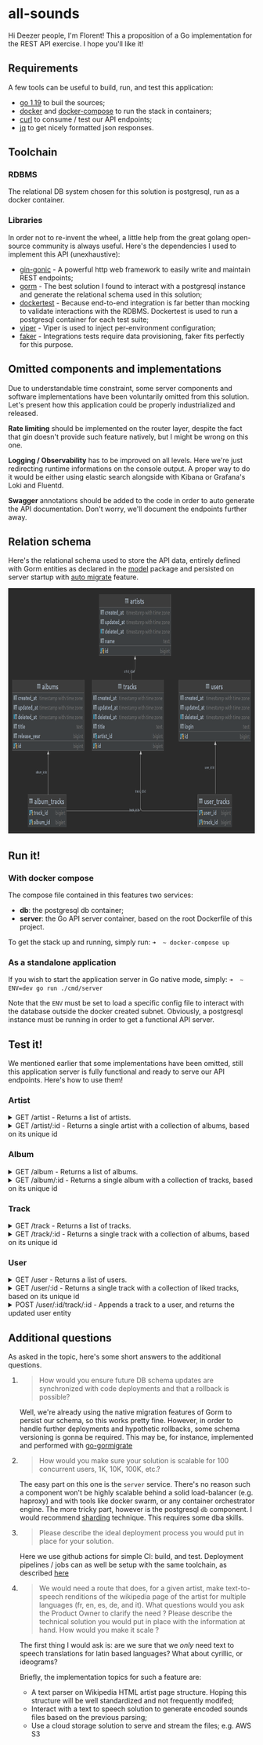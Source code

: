 # all-sounds
Hi Deezer people, I'm Florent! This a proposition of a Go implementation for the REST API exercise. I hope you'll like it!

## Requirements

A few tools can be useful to build, run, and test this application: 
- [go 1.19](https://go.dev/doc/install) to buil the sources;
- [docker](https://docs.docker.com/get-started/) and [docker-compose](https://docs.docker.com/compose/) to run the stack in containers;
- [curl](https://curl.se/docs/manpage.html) to consume / test our API endpoints;
- [jq](https://stedolan.github.io/jq/) to get nicely formatted json responses.

## Toolchain

### RDBMS

The relational DB system chosen for this solution is postgresql, run as a docker container.

### Libraries

In order not to re-invent the wheel, a little help from the great golang open-source community is always useful. Here's the dependencies I used to implement this API (unexhaustive):

- [gin-gonic](https://gin-gonic.com/docs/) - A powerful http web framework to easily write and maintain REST endpoints;
- [gorm](https://gorm.io/) - The best solution I found to interact with a postgresql instance and generate the relational schema used in this solution;
- [dockertest](https://github.com/ory/dockertest) - Because end-to-end integration is far better than mocking to validate interactions with the RDBMS. Dockertest is used to run a postgresql container for each test suite;
- [viper](github.com/spf13/viper) - Viper is used to inject per-environment configuration;
- [faker](https://github.com/bxcodec/faker) - Integrations tests require data provisioning, faker fits perfectly for this purpose.

## Omitted components and implementations

Due to understandable time constraint, some server components and software implementations have been voluntarily omitted from this solution. Let's present how this application could be properly industrialized and released.

**Rate limiting** should be implemented on the router layer, despite the fact that gin doesn't provide such feature natively, but I might be wrong on this one.

**Logging / Observability** has to be improved on all levels. Here we're just redirecting runtime informations on the console output. A proper way to do it would be either using elastic search alongside with Kibana or Grafana's Loki and Fluentd.

**Swagger** annotations should be added to the code in order to auto generate the API documentation. Don't worry, we'll document the endpoints further away.

## Relation schema

Here's the relational schema used to store the API data, entirely defined with Gorm entities as declared in the [model](https://gorm.io/docs/migration.html#Auto-Migration) package and persisted on server startup with [auto migrate](https://gorm.io/docs/migration.html#Auto-Migration) feature.

<img src="./assets/images/all-sounds.png" width="1000" height="500">

## Run it!

### With docker compose

The compose file contained in this features two services:
- **db**: the postgresql db container;
- **server**: the Go API server container, based on the root Dockerfile of this project.

To get the stack up and running, simply run:
`➜  ~ docker-compose up`

### As a standalone application

If you wish to start the application server in Go native mode, simply:
`➜  ~ ENV=dev go run ./cmd/server`

Note that the `ENV` must be set to load a specific config file to interact with the database outside the docker created subnet. Obviously, a postgresql instance must be running in order to get a functional API server.

## Test it!

We mentioned earlier that some implementations have been omitted, still this application server is fully functional and ready to serve our API endpoints. Here's how to use them!

### Artist

<details>
  <summary>GET /artist - Returns a list of artists.</summary>

Query parameters:
- `offset`: mandatory - Sets the offset in the select query;
- `limit`: mandatory -  Set the fetched records limit in the select query;
- `query`: optional - A free text field compared to the `name` column.

```
➜  ~ curl -s http://127.0.0.1:8080/artist\?offset\=0\&limit\=10 | jq
[
  {
    "ID": 1,
    "CreatedAt": "2022-10-03T09:54:57.562Z",
    "UpdatedAt": "2022-10-03T09:54:59.128Z",
    "DeletedAt": null,
    "Name": "Artist One",
    "Tracks": null
  },
  {
    "ID": 2,
    "CreatedAt": "2022-10-03T09:54:57.562Z",
    "UpdatedAt": "2022-10-03T09:54:59.128Z",
    "DeletedAt": null,
    "Name": "Artist Two",
    "Tracks": null
  }
]

```

```
➜  ~ curl -s http://127.0.0.1:8080/artist\?query\=One\&offset\=0\&limit\=10 | jq
[
  {
    "ID": 1,
    "CreatedAt": "2022-10-03T09:54:57.562Z",
    "UpdatedAt": "2022-10-03T09:54:59.128Z",
    "DeletedAt": null,
    "Name": "Artist One",
    "Tracks": null
  }
]

```
</details>

<details>
  <summary>GET /artist/:id - Returns a single artist with a collection of albums, based on its unique id</summary>

```
{
  "ID": 1,
  "CreatedAt": "2022-10-03T09:54:57.562Z",
  "UpdatedAt": "2022-10-03T09:54:59.128Z",
  "DeletedAt": null,
  "Name": "Artist One",
  "Tracks": [
    {
      "ID": 1,
      "CreatedAt": "2022-10-03T10:22:55.079Z",
      "UpdatedAt": "2022-10-03T10:22:56.58Z",
      "DeletedAt": null,
      "Title": "Track One",
      "ArtistID": 1,
      "Users": null,
      "Albums": null
    },
    {
      "ID": 2,
      "CreatedAt": "2022-10-03T10:22:55.079Z",
      "UpdatedAt": "2022-10-03T10:22:56.58Z",
      "DeletedAt": null,
      "Title": "Track Two",
      "ArtistID": 1,
      "Users": null,
      "Albums": null
    }
  ]
}

```
</details>

### Album

<details>
  <summary>GET /album - Returns a list of albums.</summary>

Query parameters:
- `offset`: mandatory - Sets the offset in the select query;
- `limit`: mandatory -  Set the fetched records limit in the select query;
- `query`: optional - A free text field compared to the `name` column.

```
➜  ~ curl -s http://127.0.0.1:8080/album\?offset\=0\&limit\=10 | jq             
[
  {
    "ID": 1,
    "CreatedAt": "2022-10-03T10:40:35.447Z",
    "UpdatedAt": "2022-10-03T10:40:36.855Z",
    "DeletedAt": null,
    "Title": "Album One",
    "ReleaseYear": 2000,
    "Tracks": null
  },
  {
    "ID": 2,
    "CreatedAt": "2022-10-03T10:40:35.447Z",
    "UpdatedAt": "2022-10-03T10:40:36.855Z",
    "DeletedAt": null,
    "Title": "Album Two",
    "ReleaseYear": 2001,
    "Tracks": null
  }
]


```

```
➜  ~ curl -s http://127.0.0.1:8080/album\?query\=One\&offset\=0\&limit\=10 | jq
[
  {
    "ID": 1,
    "CreatedAt": "2022-10-03T10:40:35.447Z",
    "UpdatedAt": "2022-10-03T10:40:36.855Z",
    "DeletedAt": null,
    "Title": "Album One",
    "ReleaseYear": 2000,
    "Tracks": null
  }
]

```
</details>

<details>
  <summary>GET /album/:id - Returns a single album with a collection of tracks, based on its unique id</summary>

```
➜  ~ curl -s http://127.0.0.1:8080/album/1 | jq
{
  "ID": 1,
  "CreatedAt": "2022-10-03T10:40:35.447Z",
  "UpdatedAt": "2022-10-03T10:40:36.855Z",
  "DeletedAt": null,
  "Title": "Album One",
  "ReleaseYear": 2000,
  "Tracks": [
    {
      "ID": 1,
      "CreatedAt": "2022-10-03T10:22:55.079Z",
      "UpdatedAt": "2022-10-03T10:22:56.58Z",
      "DeletedAt": null,
      "Title": "Track One",
      "ArtistID": 1,
      "Users": null,
      "Albums": null
    },
    {
      "ID": 2,
      "CreatedAt": "2022-10-03T10:22:55.079Z",
      "UpdatedAt": "2022-10-03T10:22:56.58Z",
      "DeletedAt": null,
      "Title": "Track Two",
      "ArtistID": 1,
      "Users": null,
      "Albums": null
    }
  ]
}
```
</details>

### Track

<details>
  <summary>GET /track - Returns a list of tracks.</summary>

Query parameters:
- `offset`: mandatory - Sets the offset in the select query;
- `limit`: mandatory -  Set the fetched records limit in the select query;
- `query`: optional - A free text field compared to the `name` column.

```
➜  ~ curl -s http://127.0.0.1:8080/track\?offset\=0\&limit\=10 | jq
[
  {
    "ID": 1,
    "CreatedAt": "2022-10-03T10:22:55.079Z",
    "UpdatedAt": "2022-10-03T10:22:56.58Z",
    "DeletedAt": null,
    "Title": "Track One",
    "ArtistID": 1,
    "Users": null,
    "Albums": null
  },
  {
    "ID": 2,
    "CreatedAt": "2022-10-03T10:22:55.079Z",
    "UpdatedAt": "2022-10-03T10:22:56.58Z",
    "DeletedAt": null,
    "Title": "Track Two",
    "ArtistID": 1,
    "Users": null,
    "Albums": null
  }
]
```

```
➜  ~ curl -s http://127.0.0.1:8080/album\?query\=One\&offset\=0\&limit\=10 | jq
[
  {
    "ID": 1,
    "CreatedAt": "2022-10-03T10:40:35.447Z",
    "UpdatedAt": "2022-10-03T10:40:36.855Z",
    "DeletedAt": null,
    "Title": "Album One",
    "ReleaseYear": 2000,
    "Tracks": null
  }
]

```
</details>

<details>
  <summary>GET /track/:id - Returns a single track with a collection of albums, based on its unique id</summary>

```
➜  ~ curl -s http://127.0.0.1:8080/track/1 | jq 
{
  "ID": 1,
  "CreatedAt": "2022-10-03T10:22:55.079Z",
  "UpdatedAt": "2022-10-03T10:22:56.58Z",
  "DeletedAt": null,
  "Title": "Track One",
  "ArtistID": 1,
  "Users": null,
  "Albums": [
    {
      "ID": 1,
      "CreatedAt": "2022-10-03T10:40:35.447Z",
      "UpdatedAt": "2022-10-03T10:40:36.855Z",
      "DeletedAt": null,
      "Title": "Album One",
      "ReleaseYear": 2000,
      "Tracks": null
    }
  ]
}
```
</details>

### User

<details>
  <summary>GET /user - Returns a list of users.</summary>

Query parameters:
- `offset`: mandatory - Sets the offset in the select query;
- `limit`: mandatory -  Set the fetched records limit in the select query;
- `query`: optional - A free text field compared to the `name` column.

```
➜  ~ curl -s http://127.0.0.1:8080/user\?offset\=0\&limit\=10 | jq
[
  {
    "ID": 1,
    "CreatedAt": "2022-10-03T10:50:47.013Z",
    "UpdatedAt": "2022-10-03T10:50:48.412Z",
    "DeletedAt": null,
    "Login": "login1",
    "Tracks": null
  },
  {
    "ID": 2,
    "CreatedAt": "2022-10-03T10:50:47.013Z",
    "UpdatedAt": "2022-10-03T10:50:48.412Z",
    "DeletedAt": null,
    "Login": "login2",
    "Tracks": null
  }
]

```

```
➜  ~ curl -s http://127.0.0.1:8080/user\?query\=1\&offset\=0\&limit\=10 | jq
[
  {
    "ID": 1,
    "CreatedAt": "2022-10-03T10:50:47.013Z",
    "UpdatedAt": "2022-10-03T10:50:48.412Z",
    "DeletedAt": null,
    "Login": "login1",
    "Tracks": null
  }
]

```
</details>

<details>
  <summary>GET /user/:id - Returns a single track with a collection of liked tracks, based on its unique id</summary>

```
➜  ~ curl -s http://127.0.0.1:8080/user/1 | jq 
{
  "ID": 1,
  "CreatedAt": "2022-10-03T10:50:47.013Z",
  "UpdatedAt": "2022-10-03T10:50:48.412Z",
  "DeletedAt": null,
  "Login": "login1",
  "Tracks": [
    {
      "ID": 1,
      "CreatedAt": "2022-10-03T10:22:55.079Z",
      "UpdatedAt": "2022-10-03T10:22:56.58Z",
      "DeletedAt": null,
      "Title": "Track One",
      "ArtistID": 1,
      "Users": null,
      "Albums": null
    },
    {
      "ID": 2,
      "CreatedAt": "2022-10-03T10:22:55.079Z",
      "UpdatedAt": "2022-10-03T10:22:56.58Z",
      "DeletedAt": null,
      "Title": "Track Two",
      "ArtistID": 1,
      "Users": null,
      "Albums": null
    }
  ]
}
```
</details>

<details>
  <summary>POST /user/:id/track/:id - Appends a track to a user, and returns the updated user entity</summary>

```
➜  ~ curl -X POST -s http://127.0.0.1:8080/user/1/track/2 | jq
{
  "ID": 1,
  "CreatedAt": "2022-10-03T10:50:47.013Z",
  "UpdatedAt": "2022-10-03T09:05:27.480880658Z",
  "DeletedAt": null,
  "Login": "login1",
  "Tracks": [
    {
      "ID": 2,
      "CreatedAt": "2022-10-03T10:22:55.079Z",
      "UpdatedAt": "2022-10-03T10:22:56.58Z",
      "DeletedAt": null,
      "Title": "Track Two",
      "ArtistID": 1,
      "Users": null,
      "Albums": null
    }
  ]
}

```
</details>

## Additional questions

As asked in the topic, here's some short answers to the additional questions.

1. > How would you ensure future DB schema updates are synchronized with code deployments and that a rollback is possible?

    Well, we're already using the native migration features of Gorm to persist our schema, so this works pretty fine. However, in order to handle further deployments and hypothetic rollbacks, some schema versioning is gonna be required. This may be, for instance, implemented and performed with [go-gormigrate](https://pkg.go.dev/github.com/go-gormigrate/gormigrate/v2)

2. > How would you make sure your solution is scalable for 100 concurrent users, 1K, 10K, 100K, etc.?

    The easy part on this one is the `server` service. There's no reason such a component won't be highly scalable behind a solid load-balancer (e.g. haproxy) and with tools like docker swarm, or any container orchestrator engine. The more tricky part, however is the postgresql `db` component. I would recommend [sharding](https://wiki.postgresql.org/wiki/WIP_PostgreSQL_Sharding) technique. This requires some dba  skills.

3. > Please describe the ideal deployment process you would put in place for your solution.

    Here we use github actions for simple CI: build, and test. Deployment pipelines / jobs can as well be setup with the same toolchain, as described [here](https://docs.github.com/en/actions/deployment/about-deployments/deploying-with-github-actions)


4. > We would need a route that does, for a given artist, make text-to-speech renditions of the wikipedia page of the artist for multiple languages (fr, en, es, de, and it). What questions would you ask the Product Owner to clarify the need ? Please describe the technical solution you would put in place with the information at hand. How would you make it scale ?

    The first thing I would ask is: are we sure that we *only* need text to speech translations for latin based languages? What about cyrillic, or ideograms?

    Briefly, the implementation topics for such a feature are:
    - A text parser on Wikipedia HTML artist page structure. Hoping this structure will be well standardized and not frequently modifed;
    - Interact with a text to speech solution to generate encoded sounds files based on the previous parsing;
    - Use a cloud storage solution to serve and stream the files; e.g. AWS S3
